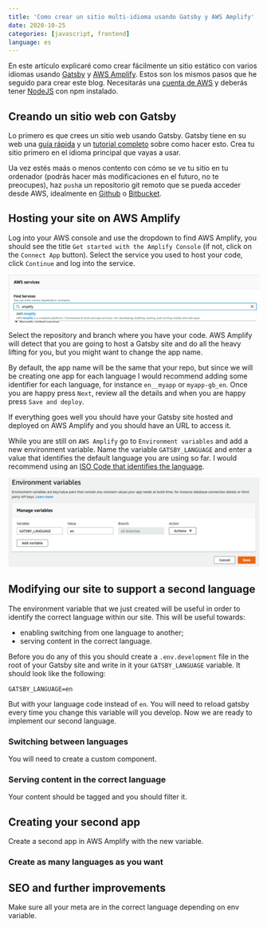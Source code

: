 ```yaml
---
title: 'Como crear un sitio multi-idioma usando Gatsby y AWS Amplify'
date: 2020-10-25
categories: [javascript, frontend]
language: es
---
```


En este artículo explicaré como crear fácilmente un sitio estático con varios idiomas usando [Gatsby](https://gatsbyjs.com) y [AWS Amplify](https://aws.amazon.com/amplify/). Estos son los mismos pasos que he seguido para crear este blog. Necesitarás una [cuenta de AWS](https://aws.amazon.com/account) y deberás tener [NodeJS](http://nodejs.org) con npm instalado.

<!-- start -->

## Creando un sitio web con Gatsby

Lo primero es que crees un sitio web usando Gatsby. Gatsby tiene en su web una [guía rápida](https://www.gatsbyjs.com/docs/quick-start/) y un [tutorial completo](https://www.gatsbyjs.com/tutorial/) sobre como hacer esto. Crea tu sitio primero en el idioma principal que vayas a usar.

Ua vez estés maás o menos contento con cómo se ve tu sitio en tu ordenador (podrás hacer más modificaciones en el futuro, no te preocupes), haz `push`a un repositorio git remoto que se pueda acceder desde AWS, idealmente en [Github](https://github.com) o [Bitbucket](https://bitbucket.org/).

## Hosting your site on AWS Amplify

Log into your AWS console and use the dropdown to find AWS Amplify, you should see the title `Get started with the Amplify Console` (if not, click on the `Connect App` button). Select the service you used to host your code, click `Continue` and log into the service.

![AWS Amplify](./img/mutilanguage-site-gatsby-amplify-01.png)

Select the repository and branch where you have your code. AWS Amplify will detect that you are going to host a Gatsby site and do all the heavy lifting for you, but you might want to change the app name.

By default, the app name will be the same that your repo, but since we will be creating one app for each language I would recommend adding some identifier for each language, for instance `en__myapp` or `myapp-gb_en`. Once you are happy press `Next`, review all the details and when you are happy press `Save and deploy`.

If everything goes well you should have your Gatsby site hosted and deployed on AWS Amplify and you should have an URL to access it.

While you are still on `AWS Amplify` go to `Environment variables` and add a new environment variable. Name the variable `GATSBY_LANGUAGE` and enter a value that identifies the default language you are using so far. I would recommend using an [ISO Code that identifies the language](https://en.wikipedia.org/wiki/List_of_ISO_639-1_codes).

![AWS Amplify - Environment variables](./img/mutilanguage-site-gatsby-amplify-02.png)

## Modifying our site to support a second language

The environment variable that we just created will be useful in order to identify the correct language within our site. This will be useful towards:
* enabling switching from one language to another;
* serving content in the correct language.

Before you do any of this you should create a `.env.development` file in the root of your Gatsby site and write in it your `GATSBY_LANGUAGE` variable. It should look like the following:

```
GATSBY_LANGUAGE=en
```
But with your language code instead of `en`. You will need to reload gatsby every time you change this variable will you develop. Now we are ready to implement our second language.

### Switching between languages

You will need to create a custom component.

### Serving content in the correct language

Your content should be tagged and you should filter it.

## Creating your second app

Create a second app in AWS Amplify with the new variable.

### Create as many languages as you want

## SEO and further improvements

Make sure all your meta are in the correct language depending on env variable.
